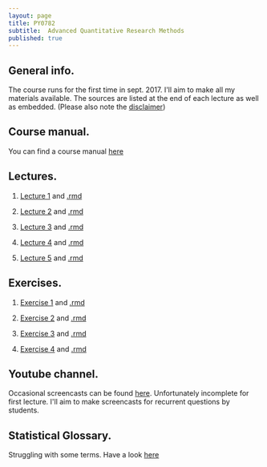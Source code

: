 ```yaml
---
layout: page
title: PY0782
subtitle:  Advanced Quantitative Research Methods
published: true
---
```


## General info.

The course runs for the first time in sept. 2017. I'll aim to make all my materials available. The sources are listed at the end of each lecture as well as embedded. (Please also note the [disclaimer](/disclaimer))

## Course manual.

You can find a course manual [here](/PY_0782/outline_statistics_mres.course-11-9web)

## Lectures.

1. [Lecture 1](PY_0782/Lecture1.html) and [.rmd](https://drive.google.com/open?id=0Bw-5pwTzGZ7ZazhWQ1kwdko1cXM)

2. [Lecture 2](PY_0782/Lecture2.html) and [.rmd](https://drive.google.com/file/d/0Bw-5pwTzGZ7Zbmczc0UxcW93c2s/view?usp=sharing)

3. [Lecture 3](PY_0782/Lecture3.html) and [.rmd](https://drive.google.com/file/d/0Bw-5pwTzGZ7ZQS1DblR3bjZSTGc/view?usp=sharing)

4. [Lecture 4](PY_0782/Lecture4.html) and [.rmd](https://drive.google.com/open?id=0Bw-5pwTzGZ7ZVnBPalVPb1ItWUU)

5. [Lecture 5](PY_0782/Lecture5.html) and [.rmd](https://drive.google.com/file/d/0Bw-5pwTzGZ7ZMzJPajFBSWRDNnc/view)


## Exercises.

1. [Exercise 1](PY_0782/Exercise_1.html) and [.rmd](https://drive.google.com/open?id=0Bw-5pwTzGZ7ZM01sYVgyRVZCVU0)

2. [Exercise 2](PY_0782/Exercise_2.html) and [.rmd](https://drive.google.com/file/d/0Bw-5pwTzGZ7Zekd6ZzBPaFFqN3c)

3. [Exercise 3](PY_0782/Exercise_3.html) and [.rmd](https://drive.google.com/open?id=0Bw-5pwTzGZ7ZRU16bnhUVHVrQjg)

4. [Exercise 4](PY_0782/Exercise_4.html) and [.rmd](https://drive.google.com/open?id=0Bw-5pwTzGZ7ZNUxyZGJOalpUbU0)


## Youtube channel.
Occasional screencasts can be found [here](https://www.youtube.com/channel/UCWXTuZsVGQzQTUJPkEjo0YQ/featured?view_as=subscriber). Unfortunately incomplete for first lecture. I'll aim to make screencasts for recurrent questions by students.

## Statistical Glossary.

Struggling with some terms. Have a look [here](https://tvpollet.github.io/PY_0782/glossary_stats.html)
